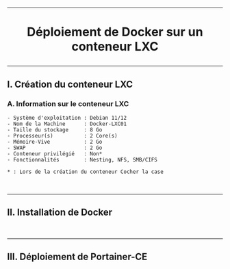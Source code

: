 ------------------------------------------------------------------------------------------------------------------------------------------------------------
# <p align='center'> Déploiement de Docker sur un conteneur LXC </p>

------------------------------------------------------------------------------------------------------------------------------------------------------------
## I. Création du conteneur LXC
### A. Information sur le conteneur LXC
```
- Système d'exploitation : Debian 11/12
- Nom de la Machine      : Docker-LXC01
- Taille du stockage     : 8 Go
- Processeur(s)          : 2 Core(s)
- Mémoire-Vive           : 2 Go
- SWAP                   : 2 Go
- Conteneur privilégié   : Non*
- Fonctionnalités        : Nesting, NFS, SMB/CIFS

* : Lors de la création du conteneur Cocher la case 
```


<br />

------------------------------------------------------------------------------------------------------------------------------------------------------------
## II. Installation de Docker

<br />

------------------------------------------------------------------------------------------------------------------------------------------------------------
## III. Déploiement de Portainer-CE



